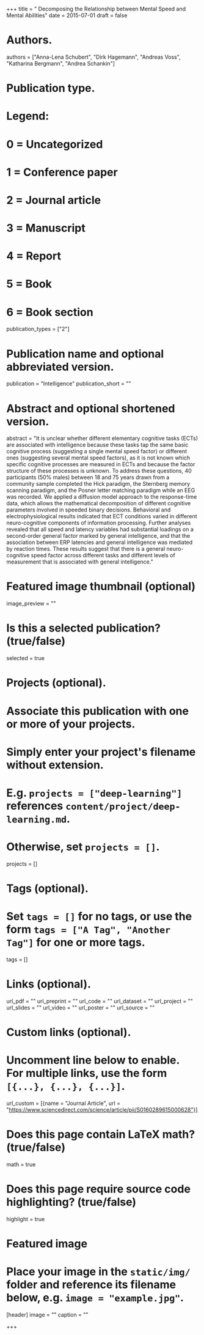 +++
title = " Decomposing the Relationship between Mental Speed and Mental Abilities"
date = 2015-07-01
draft = false

# Authors.
authors = ["Anna-Lena Schubert", "Dirk Hagemann", "Andreas Voss", "Katharina Bergmann", "Andrea Schankin"]

# Publication type.
# Legend:
# 0 = Uncategorized
# 1 = Conference paper
# 2 = Journal article
# 3 = Manuscript
# 4 = Report
# 5 = Book
# 6 = Book section
publication_types = ["2"]


# Publication name and optional abbreviated version.
publication = "Intelligence"
publication_short = ""

# Abstract and optional shortened version.
abstract = "It is unclear whether different elementary cognitive tasks (ECTs) are associated with intelligence because these tasks tap the same basic cognitive process (suggesting a single mental speed factor) or different ones (suggesting several mental speed factors), as it is not known which specific cognitive processes are measured in ECTs and because the factor structure of these processes is unknown. To address these questions, 40 participants (50% males) between 18 and 75 years drawn from a community sample completed the Hick paradigm, the Sternberg memory scanning paradigm, and the Posner letter matching paradigm while an EEG was recorded. We applied a diffusion model approach to the response-time data, which allows the mathematical decomposition of different cognitive parameters involved in speeded binary decisions. Behavioral and electrophysiological results indicated that ECT conditions varied in different neuro-cognitive components of information processing. Further analyses revealed that all speed and latency variables had substantial loadings on a second-order general factor marked by general intelligence, and that the association between ERP latencies and general intelligence was mediated by reaction times. These results suggest that there is a general neuro-cognitive speed factor across different tasks and different levels of measurement that is associated with general intelligence."
# Featured image thumbnail (optional)
image_preview = ""

# Is this a selected publication? (true/false)
selected = true

# Projects (optional).
#   Associate this publication with one or more of your projects.
#   Simply enter your project's filename without extension.
#   E.g. `projects = ["deep-learning"]` references `content/project/deep-learning.md`.
#   Otherwise, set `projects = []`.
projects = []

# Tags (optional).
#   Set `tags = []` for no tags, or use the form `tags = ["A Tag", "Another Tag"]` for one or more tags.
tags = []

# Links (optional).
url_pdf = ""
url_preprint = ""
url_code = ""
url_dataset = ""
url_project = ""
url_slides = ""
url_video = ""
url_poster = ""
url_source = ""

# Custom links (optional).
#   Uncomment line below to enable. For multiple links, use the form `[{...}, {...}, {...}]`.
url_custom = [{name = "Journal Article", url = "https://www.sciencedirect.com/science/article/pii/S0160289615000628"}]

# Does this page contain LaTeX math? (true/false)
math = true

# Does this page require source code highlighting? (true/false)
highlight = true

# Featured image
# Place your image in the `static/img/` folder and reference its filename below, e.g. `image = "example.jpg"`.
[header]
image = ""
caption = ""

+++

